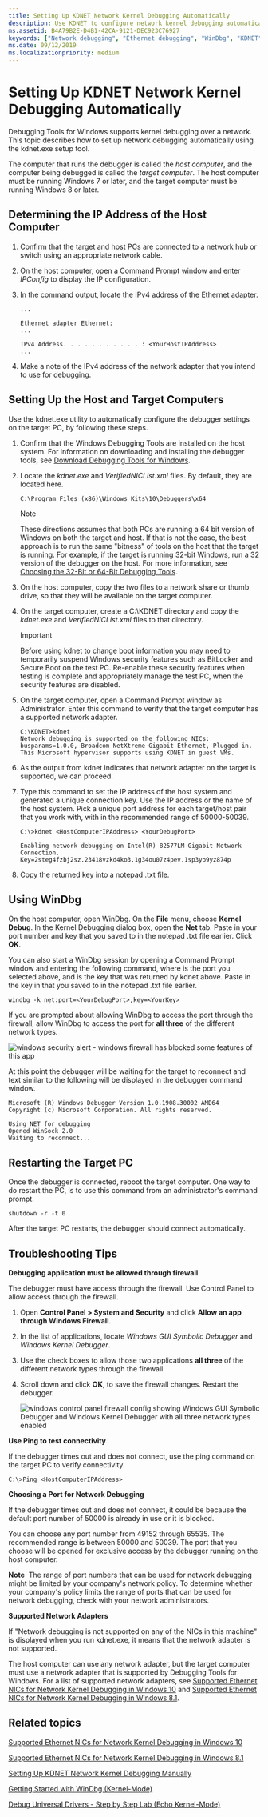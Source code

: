 ```yaml
---
title: Setting Up KDNET Network Kernel Debugging Automatically
description: Use KDNET to configure network kernel debugging automatically for the Windows debuggging tools.
ms.assetid: B4A79B2E-D4B1-42CA-9121-DEC923C76927
keywords: ["Network debugging", "Ethernet debugging", "WinDbg", "KDNET"]
ms.date: 09/12/2019
ms.localizationpriority: medium
---
```


# Setting Up KDNET Network Kernel Debugging Automatically

Debugging Tools for Windows supports kernel debugging over a network. This topic describes how to set up network debugging automatically using the kdnet.exe setup tool.

The computer that runs the debugger is called the *host computer*, and the computer being debugged is called the *target computer*. The host computer must be running Windows 7 or later, and the target computer must be running Windows 8 or later.

## <span id="Determining_the_IP_Address_of_the_Host_Computer"></span><span id="determining_the_ip_address_of_the_host_computer"></span><span id="DETERMINING_THE_IP_ADDRESS_OF_THE_HOST_COMPUTER"></span>Determining the IP Address of the Host Computer

1. Confirm that the target and host PCs are connected to a network hub or switch using an appropriate network cable. 

2. On the host computer, open a Command Prompt window and enter *IPConfig* to display the IP configuration. 

3. In the command output, locate the IPv4 address of the Ethernet adapter.

    ```console
    ...

    Ethernet adapter Ethernet:
    ...

    IPv4 Address. . . . . . . . . . . : <YourHostIPAddress>
    ...

    ```
4. Make a note of the IPv4 address of the network adapter that you intend to use for debugging.

 

## <span id="Setting_Up_the_Target_Computer"></span><span id="setting_up_the_target_computer"></span><span id="SETTING_UP_THE_TARGET_COMPUTER"></span>Setting Up the Host and Target Computers

Use the kdnet.exe utility to automatically configure the  debugger settings on the target PC,  by following these steps.

1. Confirm that the Windows Debugging Tools are installed on the host system. For information on downloading and installing the debugger tools, see [Download Debugging Tools for Windows](debugger-download-tools.md). 

2. Locate the *kdnet.exe* and *VerifiedNICList.xml* files. By default, they are located here.

   ```console
   C:\Program Files (x86)\Windows Kits\10\Debuggers\x64
   ```

   > [!NOTE]
   > These directions assumes that both PCs are running a 64 bit version of Windows on both the target and host. 
   > If that is not the case, the best approach is to run the same "bitness" of tools on the host that the target is running. 
   For example, if the target is running 32-bit Windows, run a 32 version of the debugger on the host. 
   > For more information, see [Choosing the 32-Bit or 64-Bit Debugging Tools](choosing-a-32-bit-or-64-bit-debugger-package.md).
   > 

3. On the host computer, copy the two files to a network share or thumb drive, so that they will be available on the target computer.

4. On the target computer, create a C:\KDNET directory and copy the *kdnet.exe* and *VerifiedNICList.xml* files to that directory.

   > [!IMPORTANT]
   > Before using kdnet to change boot information you may need to temporarily suspend Windows security features such as BitLocker and Secure Boot on the test PC.
   > Re-enable these security features when testing is complete and appropriately manage the test PC, when the security features are disabled.


5. On the target computer, open a Command Prompt window as Administrator. Enter this command to verify that the target computer has a supported network adapter.

   ```console
   C:\KDNET>kdnet
   Network debugging is supported on the following NICs:
   busparams=1.0.0, Broadcom NetXtreme Gigabit Ethernet, Plugged in.  
   This Microsoft hypervisor supports using KDNET in guest VMs.
   ```

6. As the output from kdnet indicates that network adapter on the target is supported, we can proceed.

7. Type this command to set the IP address of the host system and generated a unique connection key. Use the IP address or the name of the host system. Pick a unique port address for each target/host pair that you work with, with in the recommended range of 50000-50039.

   ```console
   C:\>kdnet <HostComputerIPAddress> <YourDebugPort> 
   
   Enabling network debugging on Intel(R) 82577LM Gigabit Network Connection.
   Key=2steg4fzbj2sz.23418vzkd4ko3.1g34ou07z4pev.1sp3yo9yz874p
   ```

8. Copy the returned key into a notepad .txt file.


## <span id="Using_WinDbg"></span><span id="using_windbg"></span><span id="USING_WINDBG"></span> Using WinDbg

On the host computer, open WinDbg. On the **File** menu, choose **Kernel Debug**. In the Kernel Debugging dialog box, open the **Net** tab. Paste in your port number and key that you saved to in the notepad .txt file earlier. Click **OK**.

You can also start a WinDbg session by opening a Command Prompt window and entering the following command, where <YourPort> is the port you selected above, and <YourKey> is the key that was returned by kdnet above. Paste in the key in that you saved to in the notepad .txt file earlier.

   ```console
  windbg -k net:port=<YourDebugPort>,key=<YourKey> 
   ```

If you are prompted about allowing WinDbg to access the port through the firewall, allow WinDbg to access the port for **all three** of the different network types.

![windows security alert - windows firewall has blocked some features of this app ](images/debuglab-image-firewall-dialog-box.png)

At this point the debugger will be waiting for the target to reconnect and text similar to the following will be displayed in the debugger command window.

   ```console
   Microsoft (R) Windows Debugger Version 1.0.1908.30002 AMD64
   Copyright (c) Microsoft Corporation. All rights reserved.

   Using NET for debugging
   Opened WinSock 2.0
   Waiting to reconnect...
   ```

## <span id="Restarting_Target"></span><span id="restarting_target"></span><span id="RESTARTING_TARGET"></span> Restarting the Target PC

Once the debugger is connected, reboot the target computer. One way to do restart the PC, is to use this command from an administrator's command prompt.

   ```console
   shutdown -r -t 0 
   ```

After the target PC restarts, the debugger should connect automatically.

## <span id="troubleshooting_tips"></span><span id="TROUBLESHOOTING_TIPS"></span>Troubleshooting Tips

**Debugging application must be allowed through firewall**

The  debugger  must have access through the firewall. Use Control Panel to allow access through the firewall. 

1. Open **Control Panel &gt; System and Security** and click **Allow an app through Windows Firewall**. 

2. In the list of applications, locate *Windows GUI Symbolic Debugger* and *Windows Kernel Debugger*. 

3. Use the check boxes to allow those two applications **all three** of the different network types through the firewall. 

4. Scroll down and click **OK**, to save the firewall changes. Restart the debugger.

    ![windows control panel firewall config showing Windows GUI Symbolic Debugger and Windows Kernel Debugger with all three network types enabled](images/firewall-control-pannel-windbg-gui-config.png)

**Use Ping to test connectivity**

If the debugger times out and does not connect, use the ping command on the target PC to verify connectivity. 

   ```console
   C:\>Ping <HostComputerIPAddress> 
   ```

**Choosing a Port for Network Debugging**

If the debugger times out and does not connect, it could be because the default port number of 50000 is already in use or it is blocked. 

You can choose any port number from 49152 through 65535. The recommended range is between 50000 and 50039. The port that you choose will be opened for exclusive access by the debugger running on the host computer. 

**Note**  The range of port numbers that can be used for network debugging might be limited by your company's network policy. To determine whether your company's policy limits the range of ports that can be used for network debugging, check with your network administrators.

**Supported Network Adapters**

If "Network debugging is not supported on any of the NICs in this machine" is displayed when you run kdnet.exe, it means that the network adapter is not supported. 

The host computer can use any network adapter, but the target computer must use a network adapter that is supported by Debugging Tools for Windows. For a list of supported network adapters, see [Supported Ethernet NICs for Network Kernel Debugging in Windows 10](supported-ethernet-nics-for-network-kernel-debugging-in-windows-10.md) and [Supported Ethernet NICs for Network Kernel Debugging in Windows 8.1](supported-ethernet-nics-for-network-kernel-debugging-in-windows-8-1.md).

## <span id="related_topics"></span>Related topics

[Supported Ethernet NICs for Network Kernel Debugging in Windows 10](supported-ethernet-nics-for-network-kernel-debugging-in-windows-10.md)

[Supported Ethernet NICs for Network Kernel Debugging in Windows 8.1](supported-ethernet-nics-for-network-kernel-debugging-in-windows-8-1.md)

[Setting Up KDNET Network Kernel Debugging Manually](setting-up-a-network-debugging-connection.md)

[Getting Started with WinDbg (Kernel-Mode)](getting-started-with-windbg--kernel-mode-.md)

[Debug Universal Drivers - Step by Step Lab (Echo Kernel-Mode)](debug-universal-drivers---step-by-step-lab--echo-kernel-mode-.md)